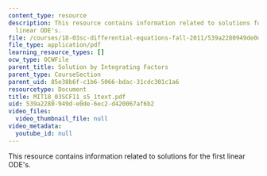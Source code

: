 ```yaml
---
content_type: resource
description: This resource contains information related to solutions for the first
  linear ODE's.
file: /courses/18-03sc-differential-equations-fall-2011/539a2280949de0de6ec2d420067af6b2_MIT18_03SCF11_s5_1text.pdf
file_type: application/pdf
learning_resource_types: []
ocw_type: OCWFile
parent_title: Solution by Integrating Factors
parent_type: CourseSection
parent_uid: 85e38b6f-c1b6-5066-bdac-31cdc301c1a6
resourcetype: Document
title: MIT18_03SCF11_s5_1text.pdf
uid: 539a2280-949d-e0de-6ec2-d420067af6b2
video_files:
  video_thumbnail_file: null
video_metadata:
  youtube_id: null
---
```

This resource contains information related to solutions for the first linear ODE's.

